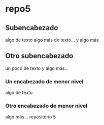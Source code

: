 # repo5
## Subencabezado
algo de texto
algo más de texto...
y algo más
## Otro subencabezado
un poco de texto
y algo más...
### Un encabezado de menor nivel
algo de texto
### Otro encabezado de menor nivel
algo más...
repositorio 5
